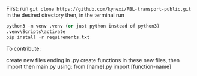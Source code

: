 First: run
`git clone https://github.com/kynexi/PBL-transport-public.git`
in the desired directory
then, in the terminal run

```python
python3 -m venv .venv (or just python instead of python3)
.venv\Scripts\activate
pip install -r requirements.txt
```

To contribute:

create new files ending in .py
create functions in these new files, then import then main.py using:
from [name].py import [function-name]
